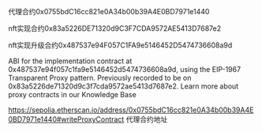 代理合约0x0755bdC16cc821e0A34b00b39A4E0BD7971e1440

nft实现合约0x83a5226DE71320d9C3F7CDA9572AE5413D7687e2

nft实现升级合约0x487537e94F057C1FA9e5146452D5474736608a9d

ABI for the implementation contract at 0x487537e94f057c1fa9e5146452d5474736608a9d, using the EIP-1967 Transparent Proxy pattern.
Previously recorded to be on 0x83a5226de71320d9c3f7cda9572ae5413d7687e2.
Learn more about proxy contracts in our Knowledge Base

https://sepolia.etherscan.io/address/0x0755bdC16cc821e0A34b00b39A4E0BD7971e1440#writeProxyContract
代理合约地址
